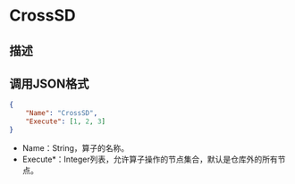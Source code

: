 # CrossSD

## 描述

## 调用JSON格式

```json
{
	"Name": "CrossSD",
	"Execute": [1, 2, 3]
}
```
* Name：String，算子的名称。
* Execute\*：Integer列表，允许算子操作的节点集合，默认是仓库外的所有节点。

